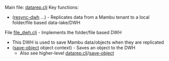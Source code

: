 Main file: [datarep.clj](https://github.com/mkersh/DataRep/blob/main/src/mambu/extensions/data_replication/datarep.clj) 
Key functions:
* ([resync-dwh](https://github.com/mkersh/DataRep/blob/5a18f4152f55fc4fc86b065466aa13d1df36057a/src/mambu/extensions/data_replication/datarep.clj#L587) ...) - Replicates data from a Mambu tenant to a local folder/file based data-lake/DWH

File [file_dwh.clj](https://github.com/mkersh/DataRep/blob/main/src/mambu/extensions/data_replication/file_dwh.clj) - Implements the folder/file based DWH
* This DWH is used to save Mambu data/objects when they are replicated
* ([save-object](https://github.com/mkersh/DataRep/blob/0cde6dbd9ba4497dee5b1b426223906c4318f6eb/src/mambu/extensions/data_replication/file_dwh.clj#L56) object context) - Saves an object to the DWH
    * Also see higher-level [datarep.clj](https://github.com/mkersh/DataRep/blob/main/src/mambu/extensions/data_replication/datarep.clj)/[save-object](https://github.com/mkersh/DataRep/blob/0cde6dbd9ba4497dee5b1b426223906c4318f6eb/src/mambu/extensions/data_replication/datarep.clj#L184) 
